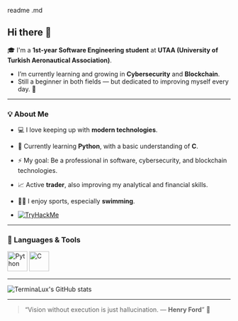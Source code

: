 readme .md

## Hi there 👋 
🎓 I'm a **1st-year Software Engineering student** at **UTAA (University of Turkish Aeronautical Association)**.  
- I’m currently learning and growing in **Cybersecurity** and **Blockchain**.  
- Still a beginner in both fields — but dedicated to improving myself every day. 🚀  

---

### 💡 About Me
- 💻 I love keeping up with **modern technologies**.  
- 🐍 Currently learning **Python**, with a basic understanding of **C**.  
- ⚡ My goal: Be a professional in software, cybersecurity, and blockchain technologies.  
- 📈 Active **trader**, also improving my analytical and financial skills.  
- 🏊‍♂️ I enjoy sports, especially **swimming**.  

- [![TryHackMe](https://img.shields.io/badge/TryHackMe-Profile-red?style=flat-square&logo=tryhackme)](https://tryhackme.com/p/<superterminalux>)

---

### 🧰 Languages & Tools
<p align="left">
  <img src="https://cdn.jsdelivr.net/gh/devicons/devicon/icons/python/python-original.svg" width="45" height="45" alt="Python" />
  <img src="https://cdn.jsdelivr.net/gh/devicons/devicon/icons/c/c-original.svg" width="45" height="45" alt="C" />
</p>

---

![TerminaLux's GitHub stats](https://github-readme-stats.vercel.app/api?username=superterminalux&show_icons=true&theme=radical)

---

> “Vision without execution is just hallucination.
― **Henry Ford**” 🌱

<!--
**aertugrulisbilir/aertugrulisbilir** is a ✨ _special_ ✨ repository because its `README.md` (this file) appears on your GitHub profile.

Here are some ideas to get you started:

- 🔭 I’m currently working on ...
- 🌱 I’m currently learning ...
- 👯 I’m looking to collaborate on ...
- 🤔 I’m looking for help with ...
- 💬 Ask me about ...
- 📫 How to reach me: ...
- 😄 Pronouns: ...
- ⚡ Fun fact: ...
-->

<!--
**superterminalux/superterminalux** is a ✨ _special_ ✨ repository because its `README.md` (this file) appears on your GitHub profile.

Here are some ideas to get you started:

- 🔭 I’m currently working on ...
- 🌱 I’m currently learning ...
- 👯 I’m looking to collaborate on ...
- 🤔 I’m looking for help with ...
- 💬 Ask me about ...
- 📫 How to reach me: ...
- 😄 Pronouns: ...
- ⚡ Fun fact: ...
-->
